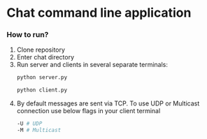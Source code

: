 # Chat command line application

### How to run?

1. Clone repository
2. Enter chat directory
3. Run server and clients in several separate terminals:
    ```bash
   python server.py
   ```
    ```bash
    python client.py
   ```
4. By default messages are sent via TCP. To use UDP or Multicast connection use below flags in your client terminal
    ```bash
    -U # UDP
    -M # Multicast
   ```
   